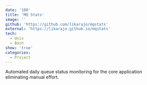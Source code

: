 ```yaml
---
date: '100'
title: 'MQ Stats'
image: ''
github: 'https://github.com/likarajo/mqstats'
external: 'https://likarajo.github.io/mqstats'
tech:
  - Unix
  - Bash
show: 'true'
categories:
  - Project
---
```


Automated daily queue status monitoring for the core application eliminating manual effort. 
